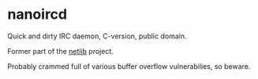 nanoircd
========

Quick and dirty IRC daemon, C-version, public domain.

Former part of the [netlib](https://github.com/joric/netlib) project.

Probably crammed full of various buffer overflow vulnerabilies, so beware.
